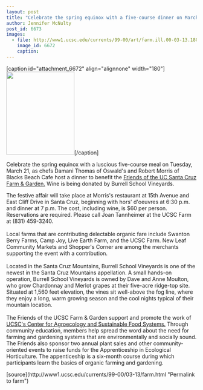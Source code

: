```yaml
---
layout: post
title: "Celebrate the spring equinox with a five-course dinner on March 21"
author: Jennifer McNulty
post_id: 6673
images:
  - file: http://www1.ucsc.edu/currents/99-00/art/farm.ill.00-03-13.180.jpg
    image_id: 6672
    caption: 
---
```


[caption id="attachment_6672" align="alignnone" width="180"]<a href="http://localhost/mysite/wp-content/uploads/2000/03/farm.ill.00-03-13.180.jpg"><img class="size-full wp-image-6672" src="http://localhost/mysite/wp-content/uploads/2000/03/farm.ill.00-03-13.180.jpg" alt="" width="180" height="219" /></a>[/caption]
<p>
  Celebrate the spring equinox with a luscious five-course meal on Tuesday, March 21, as chefs Damani Thomas of Oswald's and Robert Morris of Blacks Beach Cafe host a dinner to benefit the <a href="http://zzyx.ucsc.edu/casfs/publicinfo/friends.html">Friends of the UC Santa Cruz Farm &amp; Garden.</a> Wine is being donated by Burrell School Vineyards.
</p>The festive affair will take place at Morris's restaurant at 15th Avenue and East Cliff Drive in Santa Cruz, beginning with hors' d'oeuvres at 6:30 p.m. and dinner at 7 p.m. The cost, including wine, is $60 per person. Reservations are required. Please call Joan Tannheimer at the UCSC Farm at (831) 459-3240.<br>
<br>
Local farms that are contributing delectable organic fare include Swanton Berry Farms, Camp Joy, Live Earth Farm, and the UCSC Farm. New Leaf Community Markets and Shopper's Corner are among the merchants supporting the event with a contribution.<br>
<br>
Located in the Santa Cruz Mountains, Burrell School Vineyards is one of the newest in the Santa Cruz Mountains appellation. A small hands-on operation, Burrell School Vineyards is owned by Dave and Anne Moulton, who grow Chardonnay and Merlot grapes at their five-acre ridge-top site. Situated at 1,560 feet elevation, the vines sit well-above the fog line, where they enjoy a long, warm growing season and the cool nights typical of their mountain location.<br>
<br>
The Friends of the UCSC Farm &amp; Garden support and promote the work of <a href="http://zzyx.ucsc.edu/casfs/">UCSC's Center for Agroecology and Sustainable Food Systems.</a> Through community education, members help spread the word about the need for farming and gardening systems that are environmentally and socially sound. The Friends also sponsor two annual plant sales and other community-oriented events to raise funds for the Apprenticeship in Ecological Horticulture. The appenticeship is a six-month course during which participants learn the basics of organic farming and gardening.
<p>

</p>
[source](http://www1.ucsc.edu/currents/99-00/03-13/farm.html "Permalink to farm")
